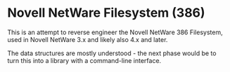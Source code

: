 # Novell NetWare Filesystem (386)

This is an attempt to reverse engineer the Novell NetWare 386 Filesystem, used in Novell NetWare 3.x and likely also 4.x and later.

The data structures are mostly understood - the next phase would be to turn this into a library with a command-line interface.